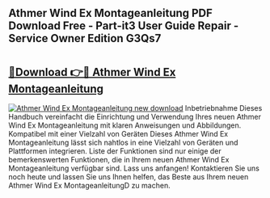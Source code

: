 ## Athmer Wind Ex Montageanleitung PDF Download Free - Part-it3 User Guide Repair - Service Owner Edition G3Qs7

# <h2><a href="http://df6fozm.blite.top/?on=Athmer+Wind+Ex+Montageanleitung">🔗Download 👉🔴 Athmer Wind Ex Montageanleitung</a></h2>

[![Athmer Wind Ex Montageanleitung new download](https://i.imgur.com/lujVjoI.png)](http://df6fozm.blite.top/?on=Athmer+Wind+Ex+Montageanleitung)
Inbetriebnahme Dieses Handbuch vereinfacht die Einrichtung und Verwendung Ihres neuen Athmer Wind Ex Montageanleitung mit klaren Anweisungen und Abbildungen. Kompatibel mit einer Vielzahl von Geräten Dieses Athmer Wind Ex Montageanleitung lässt sich nahtlos in eine Vielzahl von Geräten und Plattformen integrieren. Liste der Funktionen sind nur einige der bemerkenswerten Funktionen, die in Ihrem neuen Athmer Wind Ex Montageanleitung verfügbar sind. Lass uns anfangen! Kontaktieren Sie uns noch heute und lassen Sie uns Ihnen helfen, das Beste aus Ihrem neuen Athmer Wind Ex MontageanleitungD zu machen.
